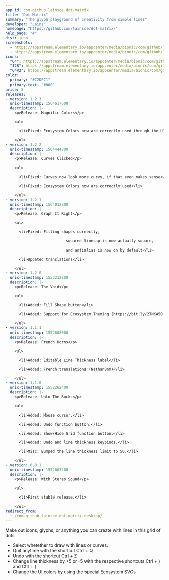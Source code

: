 ```yaml
---
app_id: com.github.lainsce.dot-matrix
title: "Dot Matrix"
summary: "The glyph playground of creativity from simple lines"
developer: "Lains"
homepage: "https://github.com/lainsce/dot-matrix/"
help_page: "#"
dist: juno
screenshots:
  - https://appstream.elementary.io/appcenter/media/bionic/com/github/lainsce.dot-matrix/6EA1A7F6C4577DA57B4481A7B139ED95/screenshots/image-1_orig.png
  - https://appstream.elementary.io/appcenter/media/bionic/com/github/lainsce.dot-matrix/6EA1A7F6C4577DA57B4481A7B139ED95/screenshots/image-2_orig.png
icons:
  "64": https://appstream.elementary.io/appcenter/media/bionic/com/github/lainsce.dot-matrix/6EA1A7F6C4577DA57B4481A7B139ED95/icons/64x64/com.github.lainsce.dot-matrix_com.github.lainsce.dot-matrix.png
  "128": https://appstream.elementary.io/appcenter/media/bionic/com/github/lainsce.dot-matrix/6EA1A7F6C4577DA57B4481A7B139ED95/icons/128x128/com.github.lainsce.dot-matrix_com.github.lainsce.dot-matrix.png
  "64@2": https://appstream.elementary.io/appcenter/media/bionic/com/github/lainsce.dot-matrix/6EA1A7F6C4577DA57B4481A7B139ED95/icons/64x64@2/com.github.lainsce.dot-matrix_com.github.lainsce.dot-matrix.png
color:
  primary: "#72DEC1"
  primary-text: "#000"
price: 5
releases:
- version: 1.2.3
  unix-timestamp: 1564617600
  description: |-
    <p>Release: Magnific Colors</p>

    <ul>

      <li>Fixed: Ecosystem Colors now are correctly used through the UI</li>

    </ul>
- version: 1.2.2
  unix-timestamp: 1564444800
  description: |-
    <p>Release: Curves Clicked</p>

    <ul>

      <li>Fixed: Curves now look more curvy, if that even makes sense</li>

      <li>Fixed: Ecosystem Colors now are correctly used</li>

    </ul>
- version: 1.2.1
  unix-timestamp: 1564012800
  description: |-
    <p>Release: Graph It Right</p>

    <ul>

      <li>Fixed: Filling shapes correctly,

                           squared linecap is now actually square,

                           and antialias is now on by default</li>

      <li>Updated translations</li>

    </ul>
- version: 1.2.0
  unix-timestamp: 1553212800
  description: |-
    <p>Release: The Void</p>

    <ul>

      <li>Added: Fill Shape button</li>

      <li>Added: Support for Ecosystem Theming (https://bit.ly/2TNKA5O for info)</li>

    </ul>
- version: 1.1.1
  unix-timestamp: 1552608000
  description: |-
    <p>Release: French Horns</p>

    <ul>

      <li>Added: Editable Line Thickness label</li>

      <li>Added: French translations (NathanBnm)</li>

    </ul>
- version: 1.1.0
  unix-timestamp: 1552262400
  description: |-
    <p>Release: Unto The Rocks</p>

    <ul>

      <li>Added: Mouse cursor.</li>

      <li>Added: Undo function button.</li>

      <li>Added: Show/Hide Grid function button.</li>

      <li>Added: Undo and line thickness keybinds.</li>

      <li>Misc: Bumped the line thickness limit to 50.</li>

    </ul>
- version: 0.0.1
  unix-timestamp: 1552003200
  description: |-
    <p>Release: With Stereo Sound</p>

    <ul>

      <li>First stable release.</li>

    </ul>
redirect_from:
  - /com.github.lainsce.dot-matrix.desktop/
---
```


<p>Make out icons, glyphs, or anything you can create with lines in this grid of dots</p>
<ul>
  <li>Select whetether to draw with lines or curves.</li>
  <li>Quit anytime with the shortcut Ctrl + Q</li>
  <li>Undo with the shortcut Ctrl + Z</li>
  <li>Change line thickness by +5 or -5 with the respective shortcuts Ctrl + ) and Ctrl + (</li>
  <li>Change the UI colors by using the special Ecosystem SVGs</li>
</ul>